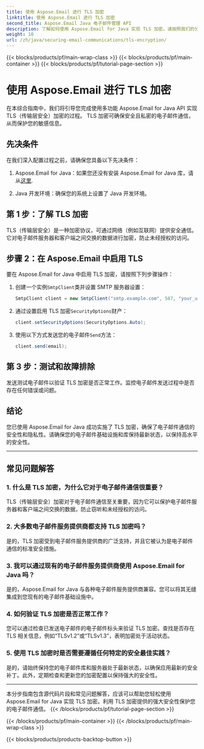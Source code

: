 ```yaml
---
title: 使用 Aspose.Email 进行 TLS 加密
linktitle: 使用 Aspose.Email 进行 TLS 加密
second_title: Aspose.Email Java 电子邮件管理 API
description: 了解如何使用 Aspose.Email for Java 实现 TLS 加密。请按照我们的分步指南（包含源代码和常见问题解答）进行安全电子邮件通信。
weight: 10
url: /zh/java/securing-email-communications/tls-encryption/
---
```


{{< blocks/products/pf/main-wrap-class >}}
{{< blocks/products/pf/main-container >}}
{{< blocks/products/pf/tutorial-page-section >}}

# 使用 Aspose.Email 进行 TLS 加密


在本综合指南中，我们将引导您完成使用多功能 Aspose.Email for Java API 实现 TLS（传输层安全）加密的过程。 TLS 加密可确保安全且私密的电子邮件通信，从而保护您的敏感信息。

## 先决条件

在我们深入配置过程之前，请确保您具备以下先决条件：

1.  Aspose.Email for Java：如果您还没有安装 Aspose.Email for Java 库，请从[这里](https://releases.aspose.com/email/java/).

2. Java 开发环境：确保您的系统上设置了 Java 开发环境。

## 第 1 步：了解 TLS 加密

TLS（传输层安全）是一种加密协议，可通过网络（例如互联网）提供安全通信。它对电子邮件服务器和客户端之间交换的数据进行加密，防止未经授权的访问。

## 步骤 2：在 Aspose.Email 中启用 TLS

要在 Aspose.Email for Java 中启用 TLS 加密，请按照下列步骤操作：

1. 创建一个实例`SmtpClient`类并设置 SMTP 服务器设置：

   ```java
   SmtpClient client = new SmtpClient("smtp.example.com", 587, "your_username", "your_password");
   ```

2. 通过设置启用 TLS 加密`SecurityOptions`财产：

   ```java
   client.setSecurityOptions(SecurityOptions.Auto);
   ```

3. 使用以下方式发送您的电子邮件`Send`方法：

   ```java
   client.send(email);
   ```

## 第 3 步：测试和故障排除

发送测试电子邮件以验证 TLS 加密是否正常工作。监控电子邮件发送过程中是否存在任何错误或问题。

## 结论

您已使用 Aspose.Email for Java 成功实施了 TLS 加密，确保了电子邮件通信的安全性和隐私性。请确保您的电子邮件基础设施和库保持最新状态，以保持高水平的安全性。

---

## 常见问题解答

### 1. 什么是 TLS 加密，为什么它对于电子邮件通信很重要？

TLS（传输层安全）加密对于电子邮件通信至关重要，因为它可以保护电子邮件服务器和客户端之间交换的数据，防止窃听和未经授权的访问。

### 2. 大多数电子邮件服务提供商都支持 TLS 加密吗？

是的，TLS 加密受到电子邮件服务提供商的广泛支持，并且它被认为是电子邮件通信的标准安全措施。

### 3. 我可以通过现有的电子邮件服务提供商使用 Aspose.Email for Java 吗？

是的，Aspose.Email for Java 与各种电子邮件服务提供商兼容。您可以将其无缝集成到您现有的电子邮件基础设施中。

### 4. 如何验证 TLS 加密是否正常工作？

您可以通过检查已发送电子邮件的电子邮件标头来验证 TLS 加密。查找是否存在 TLS 相关信息，例如“TLSv1.2”或“TLSv1.3”，表明加密处于活动状态。

### 5. 使用 TLS 加密时是否需要遵循任何特定的安全最佳实践？

是的，请始终保持您的电子邮件库和服务器处于最新状态，以确保应用最新的安全补丁。此外，定期检查和更新您的加密配置以保持强大的安全性。

---

本分步指南包含源代码片段和常见问题解答，应该可以帮助您轻松使用 Aspose.Email for Java 实现 TLS 加密。利用 TLS 加密提供的强大安全性保护您的电子邮件通信。
{{< /blocks/products/pf/tutorial-page-section >}}

{{< /blocks/products/pf/main-container >}}
{{< /blocks/products/pf/main-wrap-class >}}

{{< blocks/products/products-backtop-button >}}
